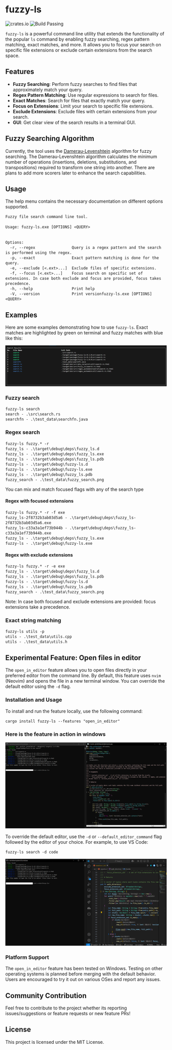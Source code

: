 # fuzzy-ls
![crates.io](https://img.shields.io/crates/v/fuzzy-ls.svg) ![Build Passing](https://github.com/Ashwin-1709/fuzzy-ls/actions/workflows/rust.yml/badge.svg)

`fuzzy-ls` is a powerful command line utility that extends the functionality of the popular `ls` command by enabling fuzzy searching, regex pattern matching, exact matches, and more. It allows you to focus your search on specific file extensions or exclude certain extensions from the search space.

## Features

- **Fuzzy Searching**: Perform fuzzy searches to find files that approximately match your query.
- **Regex Pattern Matching**: Use regular expressions to search for files.
- **Exact Matches**: Search for files that exactly match your query.
- **Focus on Extensions**: Limit your search to specific file extensions.
- **Exclude Extensions**: Exclude files with certain extensions from your search.
- **GUI**: Get clear view of the search results in a terminal GUI.

## Fuzzy Searching Algorithm

Currently, the tool uses the [Damerau-Levenshtein](https://en.wikipedia.org/wiki/Damerau%E2%80%93Levenshtein_distance) algorithm for fuzzy searching. The Damerau-Levenshtein algorithm calculates the minimum number of operations (insertions, deletions, substitutions, and transpositions) required to transform one string into another. There are plans to add more scorers later to enhance the search capabilities.

## Usage

The help menu contains the necessary documentation on different options supported.

```
Fuzzy file search command line tool.

Usage: fuzzy-ls.exe [OPTIONS] <QUERY>


Options:
  -r, --regex                Query is a regex pattern and the search is performed using the regex.
  -p, --exact                Exact pattern matching is done for the query.
  -e, --exclude [<.ext>...]  Exclude files of specific extensions.
  -f, --focus [<.ext>...]    Focus search on specific set of extensions. In case both exclude and focus are provided, focus takes precedence.
  -h, --help                 Print help
  -V, --version              Print versionfuzzy-ls.exe [OPTIONS] <QUERY>
```
## Examples
Here are some examples demonstrating how to use `fuzzy-ls`. Exact matches are highlighted by green on terminal and fuzzy matches with blue like this:

![fuzzy_search](static/fuzzy_search_ui.png)

### Fuzzy search
```shell
fuzzy-ls search
search - .\src\search.rs
searchfn - .\test_data\searchfn.java
```

### Regex search
```shell
fuzzy-ls fuzzy.* -r
fuzzy_ls - .\target\debug\deps\fuzzy_ls.d
fuzzy_ls - .\target\debug\deps\fuzzy_ls.exe
fuzzy_ls - .\target\debug\deps\fuzzy_ls.pdb
fuzzy-ls - .\target\debug\fuzzy-ls.d
fuzzy-ls - .\target\debug\fuzzy-ls.exe
fuzzy_ls - .\target\debug\fuzzy_ls.pdb
fuzzy_search - .\test_data\fuzzy_search.png
```

You can mix and match focused flags with any of the search type

#### Regex with focused extensions
```shell
fuzzy-ls fuzzy.* -r -f exe
fuzzy_ls-2f8732b3ab03d5a6 - .\target\debug\deps\fuzzy_ls-2f8732b3ab03d5a6.exe
fuzzy_ls-c33a3a1ef73b944b - .\target\debug\deps\fuzzy_ls-c33a3a1ef73b944b.exe
fuzzy_ls - .\target\debug\deps\fuzzy_ls.exe
fuzzy-ls - .\target\debug\fuzzy-ls.exe
```

#### Regex with exclude extensions
```shell
fuzzy-ls fuzzy.* -r -e exe
fuzzy_ls - .\target\debug\deps\fuzzy_ls.d
fuzzy_ls - .\target\debug\deps\fuzzy_ls.pdb
fuzzy-ls - .\target\debug\fuzzy-ls.d
fuzzy_ls - .\target\debug\fuzzy_ls.pdb
fuzzy_search - .\test_data\fuzzy_search.png
```

Note: In case both focused and exclude extensions are provided: focus extensions take a precedence.

### Exact string matching
```shell
fuzzy-ls utils -p
utils - .\test_data\utils.cpp
utils - .\test_data\utils.h
```

## Experimental Feature: Open files in editor
The `open_in_editor` feature allows you to open files directly in your preferred editor from the command line. By default, this feature uses `nvim` (Neovim) and opens the file in a new terminal window. You can override the default editor using the `-d` flag.

### Installation and Usage

To install and run the feature locally, use the following command:
```shell
cargo install fuzzy-ls --features "open_in_editor"
```

### Here is the feature in action in windows

![nvim](static/code_editor_nvim.png)


To override the default editor, use the `-d` or `--default_editor_command` flag followed by the editor of your choice. For example, to use VS Code:
```shell
fuzzy-ls search -d code 
```

![vscode](static/code_editor_vscode.png)

### Platform Support

The `open_in_editor` feature has been tested on Windows. Testing on other operating systems is planned before merging with the default behavior. Users are encouraged to try it out on various OSes and report any issues.


## Community Contribution
Feel free to contribute to the project whether its reporting issues/suggestions or feature requests or new feature PRs!

## License
This project is licensed under the MIT License.
